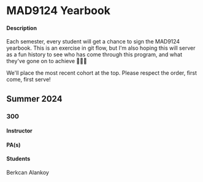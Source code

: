 # MAD9124 Yearbook

#### Description

Each semester, every student will get a chance to sign the MAD9124 yearbook. This is an exercise in git flow, but I'm also hoping this will server as a fun history to see who has come through this program, and what they've gone on to achieve 🚀🚀🚀

We'll place the most recent cohort at the top. Please respect the order, first come, first serve!

## Summer 2024

### 300

#### Instructor

#### PA(s)

#### Students

Berkcan Alankoy
